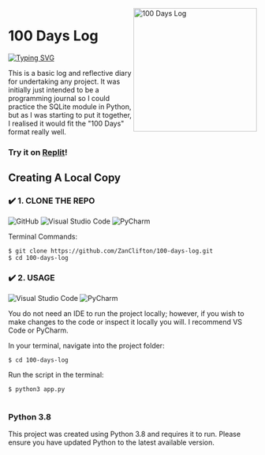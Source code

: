 <img src="https://user-images.githubusercontent.com/96394256/189525377-842d12e4-f521-49a1-bf05-eb7a5bc42860.png" width=250px align=right alt="100 Days Log"/>

# 100 Days Log

[![Typing SVG](https://readme-typing-svg.demolab.com?font=Fira+Code&duration=4000&color=8D1558&width=390&height=35&lines=100+Days+of+Code;100+Days+of+Happiness;100+Days+of+Real+Food;100+Days+of+using+this+log!;100+Days+of+anything+you+like!+++)](https://git.io/typing-svg)

This is a basic log and reflective diary for undertaking any project. It was initially just intended to be a programming journal so I could practice the SQLite module in Python, but as I was starting to put it together, I realised it would fit the "100 Days" format really well.

### Try it on [Replit](https://replit.com/@ZanClifton/100-days-log?v=1)!

## Creating A Local Copy

### ✔️ 1. CLONE THE REPO

![GitHub](https://img.shields.io/badge/github-%23121011.svg?style=for-the-badge&logo=github&logoColor=white) ![Visual Studio Code](https://img.shields.io/badge/Visual%20Studio%20Code-0078d7.svg?style=for-the-badge&logo=visual-studio-code&logoColor=white) ![PyCharm](https://img.shields.io/badge/pycharm-143?style=for-the-badge&logo=pycharm&logoColor=black&color=black&labelColor=green)

Terminal Commands:

```
$ git clone https://github.com/ZanClifton/100-days-log.git
$ cd 100-days-log
```

### ✔️ 2. USAGE

![Visual Studio Code](https://img.shields.io/badge/Visual%20Studio%20Code-0078d7.svg?style=for-the-badge&logo=visual-studio-code&logoColor=white) ![PyCharm](https://img.shields.io/badge/pycharm-143?style=for-the-badge&logo=pycharm&logoColor=black&color=black&labelColor=green)

You do not need an IDE to run the project locally; however, if you wish to make changes to the code or inspect it locally you will. I recommend VS Code or PyCharm.

In your terminal, navigate into the project folder:

```
$ cd 100-days-log
```

Run the script in the terminal:

```
$ python3 app.py
```
#

### Python 3.8

This project was created using Python 3.8 and requires it to run. Please ensure you have updated Python to the latest available version.




